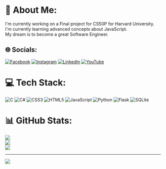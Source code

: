 # 💫 About Me:
I'm currently working on a Final project for CS50P for Harvard University.<br>I'm currently learning advanced concepts about JavaScript.<br>My dream is to become a great Software Engineer.


## 🌐 Socials:
[![Facebook](https://img.shields.io/badge/Facebook-%231877F2.svg?logo=Facebook&logoColor=white)](https://facebook.com/abdalla.anas.3) [![Instagram](https://img.shields.io/badge/Instagram-%23E4405F.svg?logo=Instagram&logoColor=white)](https://instagram.com/abdallah.anas_5) [![LinkedIn](https://img.shields.io/badge/LinkedIn-%230077B5.svg?logo=linkedin&logoColor=white)](https://linkedin.com/in/abdallah-anas-b54759200) [![YouTube](https://img.shields.io/badge/YouTube-%23FF0000.svg?logo=YouTube&logoColor=white)](https://youtube.com/@UCVog2dYEQ5KXki81xwyuHCA) 

# 💻 Tech Stack:
![C](https://img.shields.io/badge/c-%2300599C.svg?style=for-the-badge&logo=c&logoColor=white) ![C#](https://img.shields.io/badge/c%23-%23239120.svg?style=for-the-badge&logo=csharp&logoColor=white) ![CSS3](https://img.shields.io/badge/css3-%231572B6.svg?style=for-the-badge&logo=css3&logoColor=white) ![HTML5](https://img.shields.io/badge/html5-%23E34F26.svg?style=for-the-badge&logo=html5&logoColor=white) ![JavaScript](https://img.shields.io/badge/javascript-%23323330.svg?style=for-the-badge&logo=javascript&logoColor=%23F7DF1E) ![Python](https://img.shields.io/badge/python-3670A0?style=for-the-badge&logo=python&logoColor=ffdd54) ![Flask](https://img.shields.io/badge/flask-%23000.svg?style=for-the-badge&logo=flask&logoColor=white)  ![SQLite](https://img.shields.io/badge/sqlite-%2307405e.svg?style=for-the-badge&logo=sqlite&logoColor=white)
# 📊 GitHub Stats:
![](https://github-readme-stats.vercel.app/api?username=AbdallahAnass&theme=dark&hide_border=false&include_all_commits=true&count_private=false)<br/>
![](https://github-readme-streak-stats.herokuapp.com/?user=AbdallahAnass&theme=dark&hide_border=false)<br/>
![](https://github-readme-stats.vercel.app/api/top-langs/?username=AbdallahAnass&theme=dark&hide_border=false&include_all_commits=true&count_private=false&layout=compact)

---
[![](https://visitcount.itsvg.in/api?id=AbdallahAnass&icon=0&color=0)](https://visitcount.itsvg.in)

<!-- Proudly created with GPRM ( https://gprm.itsvg.in ) -->
